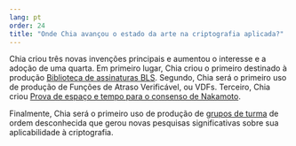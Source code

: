 ```yaml
---
lang: pt
order: 24
title: "Onde Chia avançou o estado da arte na criptografia aplicada?"
---
```


Chia criou três novas invenções principais e aumentou o interesse e a adoção de uma quarta. Em primeiro lugar, Chia criou o primeiro destinado à produção [Biblioteca de assinaturas BLS](https://github.com/Chia-Network/bls-signatures). Segundo, Chia será o primeiro uso de produção de Funções de Atraso Verificável, ou VDFs. Terceiro, Chia criou [Prova de espaço e tempo para o consenso de Nakamoto](https://www.chia.net/assets/ChiaGreenPaper.pdf).

Finalmente, Chia será o primeiro uso de produção de [grupos de turma](https://github.com/Chia-Network/vdf-competition/blob/master/classgroups.pdf) de ordem desconhecida que gerou novas pesquisas significativas sobre sua aplicabilidade à criptografia.
